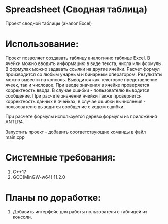 # Spreadsheet (Сводная таблица)

Проект сводной таблицы (аналог Excel)

# Использование:

Проект позволяет создавать таблицу аналогично таблице Excel. В ячейки можно вводить информацию в виде текста, числа или формулы. В формулах можно задавать ссылки на другие ячейки. Расчет формул производится со любым унарным и бинарным оператором. 
Результаты можно вывести на консоль. Выводится как текстовое представление ячеек, так и числовое. 
При вводе значения в ячейке проверяется корректность ввода. В случае ошибки - пользователю выводится сообщение. 
При расчете значений ячейки также проверяется корректность данных в ячейках, в случае ошибки вычисления - пользователю выводится сообщение с кодом ошибки.

При расчете формулы используется дерево формулы из приложения ANTLR4.

Запустить проект - добавить соответствующие команды в файл main.cpp

# Системные требования:
1. С++17
2. GCC(MinGW-w64) 11.2.0

# Планы по доработке:
1. Добавить интерфейс для работы пользователя с таблицей из консоли.
